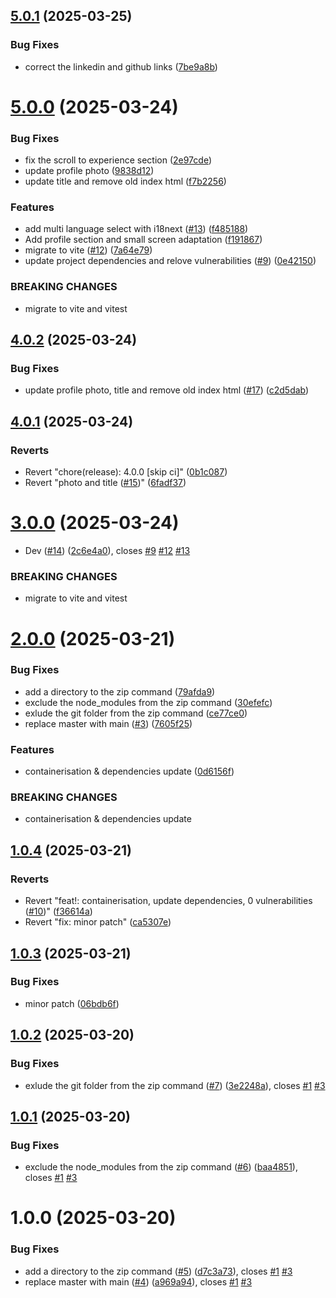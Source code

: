 ## [5.0.1](https://github.com/Med-El-Mobarik/medlab/compare/v5.0.0...v5.0.1) (2025-03-25)


### Bug Fixes

* correct the linkedin and github links ([7be9a8b](https://github.com/Med-El-Mobarik/medlab/commit/7be9a8b7b43780a8e569e9c86cc2f1b099eddc25))

# [5.0.0](https://github.com/Med-El-Mobarik/medlab/compare/v4.0.2...v5.0.0) (2025-03-24)


### Bug Fixes

* fix the scroll to experience section ([2e97cde](https://github.com/Med-El-Mobarik/medlab/commit/2e97cdef9de6b8bcf2c025caa9a24876a0e31147))
* update profile photo ([9838d12](https://github.com/Med-El-Mobarik/medlab/commit/9838d12dabc13c692c52f0ce4726623fa6cfb61b))
* update title and remove old index html ([f7b2256](https://github.com/Med-El-Mobarik/medlab/commit/f7b2256d87383428a421105a9ba87e724facfae3))


### Features

* add multi language select with i18next ([#13](https://github.com/Med-El-Mobarik/medlab/issues/13)) ([f485188](https://github.com/Med-El-Mobarik/medlab/commit/f485188409b01a6ac8ff17afe44a0fd90e139586))
* Add profile section and small screen adaptation ([f191867](https://github.com/Med-El-Mobarik/medlab/commit/f191867b194443b710e28a69d77a048d0205f8c1))
* migrate to vite ([#12](https://github.com/Med-El-Mobarik/medlab/issues/12)) ([7a64e79](https://github.com/Med-El-Mobarik/medlab/commit/7a64e79f5d542a74c221a4140d65e65ec5311e83))
* update project dependencies and relove vulnerabilities ([#9](https://github.com/Med-El-Mobarik/medlab/issues/9)) ([0e42150](https://github.com/Med-El-Mobarik/medlab/commit/0e421502c0a54f27ab42d8869f45cb0dacb4d69d))


### BREAKING CHANGES

* migrate to vite and vitest

## [4.0.2](https://github.com/Med-El-Mobarik/medlab/compare/v4.0.1...v4.0.2) (2025-03-24)


### Bug Fixes

* update profile photo, title and remove old index html ([#17](https://github.com/Med-El-Mobarik/medlab/issues/17)) ([c2d5dab](https://github.com/Med-El-Mobarik/medlab/commit/c2d5dab2114ebf088a54cd9210e765d0ff00bf09))

## [4.0.1](https://github.com/Med-El-Mobarik/medlab/compare/v4.0.0...v4.0.1) (2025-03-24)


### Reverts

* Revert "chore(release): 4.0.0 [skip ci]" ([0b1c087](https://github.com/Med-El-Mobarik/medlab/commit/0b1c087d7e2d447d308896d01bc0b58b82b6aaa6))
* Revert "photo and title ([#15](https://github.com/Med-El-Mobarik/medlab/issues/15))" ([6fadf37](https://github.com/Med-El-Mobarik/medlab/commit/6fadf37fbc415c7f765ff4be0d37b9530cf0ce32))

# [3.0.0](https://github.com/Med-El-Mobarik/medlab/compare/v2.0.0...v3.0.0) (2025-03-24)


* Dev ([#14](https://github.com/Med-El-Mobarik/medlab/issues/14)) ([2c6e4a0](https://github.com/Med-El-Mobarik/medlab/commit/2c6e4a08b5ea6bbce0d7a1da81a98c92c51bc062)), closes [#9](https://github.com/Med-El-Mobarik/medlab/issues/9) [#12](https://github.com/Med-El-Mobarik/medlab/issues/12) [#13](https://github.com/Med-El-Mobarik/medlab/issues/13)


### BREAKING CHANGES

* migrate to vite and vitest

# [2.0.0](https://github.com/Med-El-Mobarik/medlab/compare/v1.0.4...v2.0.0) (2025-03-21)


### Bug Fixes

* add a directory to the zip command ([79afda9](https://github.com/Med-El-Mobarik/medlab/commit/79afda99541cf33859f4bb9fd6efb2c8993e56b0))
* exclude the node_modules from the zip command ([30efefc](https://github.com/Med-El-Mobarik/medlab/commit/30efefcd4a6e0b2afc4ceab3982faf6820c68daa))
* exlude the git folder from the zip command ([ce77ce0](https://github.com/Med-El-Mobarik/medlab/commit/ce77ce08f55925107797d64c91931cd7454bf81e))
* replace master with main ([#3](https://github.com/Med-El-Mobarik/medlab/issues/3)) ([7605f25](https://github.com/Med-El-Mobarik/medlab/commit/7605f252cc10d02da01f2479f4b1806caad647e8))


### Features

* containerisation & dependencies update ([0d6156f](https://github.com/Med-El-Mobarik/medlab/commit/0d6156f53e9051892f21845101d6a262517bdcdb))


### BREAKING CHANGES

* containerisation & dependencies update

## [1.0.4](https://github.com/Med-El-Mobarik/medlab/compare/v1.0.3...v1.0.4) (2025-03-21)


### Reverts

* Revert "feat!: containerisation, update dependencies, 0 vulnerabilities ([#10](https://github.com/Med-El-Mobarik/medlab/issues/10))" ([f36614a](https://github.com/Med-El-Mobarik/medlab/commit/f36614af9705bb288ea7dfd6e60c8903577286e3))
* Revert "fix: minor patch" ([ca5307e](https://github.com/Med-El-Mobarik/medlab/commit/ca5307e76ccb186bf44a21dad33fa0fa28b355ed))

## [1.0.3](https://github.com/Med-El-Mobarik/medlab/compare/v1.0.2...v1.0.3) (2025-03-21)


### Bug Fixes

* minor patch ([06bdb6f](https://github.com/Med-El-Mobarik/medlab/commit/06bdb6f8eab0721f4a5891632ba2fce55475a5d1))

## [1.0.2](https://github.com/Med-El-Mobarik/medlab/compare/v1.0.1...v1.0.2) (2025-03-20)


### Bug Fixes

* exlude the git folder from the zip command ([#7](https://github.com/Med-El-Mobarik/medlab/issues/7)) ([3e2248a](https://github.com/Med-El-Mobarik/medlab/commit/3e2248acb5d6519866d447d212c39aa54147ea0f)), closes [#1](https://github.com/Med-El-Mobarik/medlab/issues/1) [#3](https://github.com/Med-El-Mobarik/medlab/issues/3)

## [1.0.1](https://github.com/Med-El-Mobarik/medlab/compare/v1.0.0...v1.0.1) (2025-03-20)


### Bug Fixes

* exclude the node_modules from the zip command ([#6](https://github.com/Med-El-Mobarik/medlab/issues/6)) ([baa4851](https://github.com/Med-El-Mobarik/medlab/commit/baa4851b2ef95de89ba13615625b00c520989aba)), closes [#1](https://github.com/Med-El-Mobarik/medlab/issues/1) [#3](https://github.com/Med-El-Mobarik/medlab/issues/3)

# 1.0.0 (2025-03-20)


### Bug Fixes

* add a directory to the zip command ([#5](https://github.com/Med-El-Mobarik/medlab/issues/5)) ([d7c3a73](https://github.com/Med-El-Mobarik/medlab/commit/d7c3a733044d789f684bab4da62b8e643dc0a400)), closes [#1](https://github.com/Med-El-Mobarik/medlab/issues/1) [#3](https://github.com/Med-El-Mobarik/medlab/issues/3)
* replace master with main ([#4](https://github.com/Med-El-Mobarik/medlab/issues/4)) ([a969a94](https://github.com/Med-El-Mobarik/medlab/commit/a969a948e7de2fdc9b2f3e6dd9ca8a80631340c3)), closes [#1](https://github.com/Med-El-Mobarik/medlab/issues/1) [#3](https://github.com/Med-El-Mobarik/medlab/issues/3)
